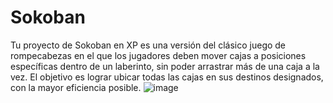 # Sokoban
Tu proyecto de Sokoban en XP es una versión del clásico juego de rompecabezas en el que los jugadores deben mover cajas a posiciones específicas dentro de un laberinto, sin poder arrastrar más de una caja a la vez. El objetivo es lograr ubicar todas las cajas en sus destinos designados, con la mayor eficiencia posible.
![image](https://github.com/user-attachments/assets/bb32d300-2e3c-46bd-88f0-93a101365770)
